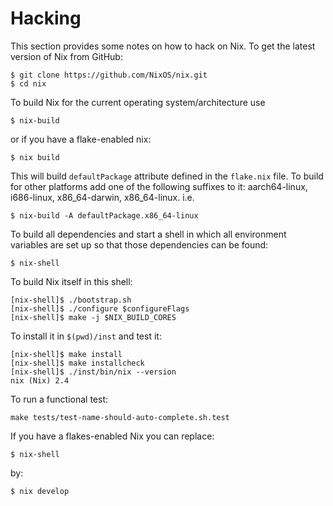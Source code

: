 # Hacking

This section provides some notes on how to hack on Nix. To get the
latest version of Nix from GitHub:

```console
$ git clone https://github.com/NixOS/nix.git
$ cd nix
```

To build Nix for the current operating system/architecture use

```console
$ nix-build
```

or if you have a flake-enabled nix:

```console
$ nix build
```

This will build `defaultPackage` attribute defined in the `flake.nix`
file. To build for other platforms add one of the following suffixes to
it: aarch64-linux, i686-linux, x86\_64-darwin, x86\_64-linux. i.e.

```console
$ nix-build -A defaultPackage.x86_64-linux
```

To build all dependencies and start a shell in which all environment
variables are set up so that those dependencies can be found:

```console
$ nix-shell
```

To build Nix itself in this shell:

```console
[nix-shell]$ ./bootstrap.sh
[nix-shell]$ ./configure $configureFlags
[nix-shell]$ make -j $NIX_BUILD_CORES
```

To install it in `$(pwd)/inst` and test it:

```console
[nix-shell]$ make install
[nix-shell]$ make installcheck
[nix-shell]$ ./inst/bin/nix --version
nix (Nix) 2.4
```

To run a functional test:

```console
make tests/test-name-should-auto-complete.sh.test
```

If you have a flakes-enabled Nix you can replace:

```console
$ nix-shell
```

by:

```console
$ nix develop
```
